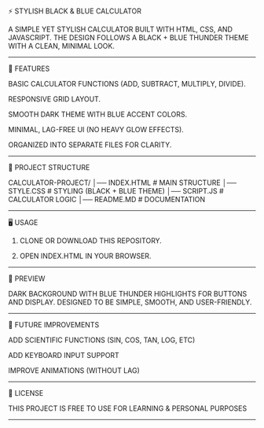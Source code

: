 ⚡ STYLISH BLACK & BLUE CALCULATOR

A SIMPLE YET STYLISH CALCULATOR BUILT WITH HTML, CSS, AND JAVASCRIPT.
THE DESIGN FOLLOWS A BLACK + BLUE THUNDER THEME WITH A CLEAN, MINIMAL LOOK.


---

🚀 FEATURES

BASIC CALCULATOR FUNCTIONS (ADD, SUBTRACT, MULTIPLY, DIVIDE).

RESPONSIVE GRID LAYOUT.

SMOOTH DARK THEME WITH BLUE ACCENT COLORS.

MINIMAL, LAG-FREE UI (NO HEAVY GLOW EFFECTS).

ORGANIZED INTO SEPARATE FILES FOR CLARITY.



---

📂 PROJECT STRUCTURE

CALCULATOR-PROJECT/
│── INDEX.HTML      # MAIN STRUCTURE
│── STYLE.CSS       # STYLING (BLACK + BLUE THEME)
│── SCRIPT.JS       # CALCULATOR LOGIC
│── README.MD       # DOCUMENTATION


---

🖥️ USAGE

1. CLONE OR DOWNLOAD THIS REPOSITORY.


2. OPEN INDEX.HTML IN YOUR BROWSER.




---

🎨 PREVIEW

DARK BACKGROUND WITH BLUE THUNDER HIGHLIGHTS FOR BUTTONS AND DISPLAY.
DESIGNED TO BE SIMPLE, SMOOTH, AND USER-FRIENDLY.


---

🔮 FUTURE IMPROVEMENTS

ADD SCIENTIFIC FUNCTIONS (SIN, COS, TAN, LOG, ETC)

ADD KEYBOARD INPUT SUPPORT

IMPROVE ANIMATIONS (WITHOUT LAG)



---

📜 LICENSE

THIS PROJECT IS FREE TO USE FOR LEARNING & PERSONAL PURPOSES


---
